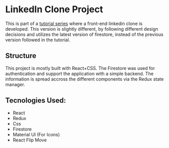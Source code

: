 # LinkedIn Clone Project
This is part of a [tutorial series](https://www.youtube.com/watch?v=QaYts9sPmcY) where a front-end linkedin clone is developed. This version is slightly different, by following different design decisions and utilizes the latest version of firestore, instead of the previous version followed in the tutorial.

## Structure
This project is mostly built with React+CSS. The Firestore was used for authentication and support the application with a simple backend. The information is spread accross the different components via the Redux state manager.

## Tecnologies Used:
- React
- Redux
- Css
- Firestore
- Material UI (For Icons)
- React Flip Move
